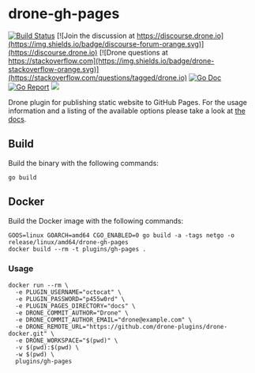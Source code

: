 # drone-gh-pages

[![Build Status](http://beta.drone.io/api/badges/drone-plugins/drone-gh-pages/status.svg)](http://beta.drone.io/drone-plugins/drone-gh-pages)
[![Join the discussion at https://discourse.drone.io](https://img.shields.io/badge/discourse-forum-orange.svg)](https://discourse.drone.io)
[![Drone questions at https://stackoverflow.com](https://img.shields.io/badge/drone-stackoverflow-orange.svg)](https://stackoverflow.com/questions/tagged/drone.io)
[![Go Doc](https://godoc.org/github.com/drone-plugins/drone-gh-pages?status.svg)](http://godoc.org/github.com/drone-plugins/drone-gh-pages)
[![Go Report](https://goreportcard.com/badge/github.com/drone-plugins/drone-gh-pages)](https://goreportcard.com/report/github.com/drone-plugins/drone-gh-pages)
[![](https://images.microbadger.com/badges/image/plugins/gh-pages.svg)](https://microbadger.com/images/plugins/gh-pages "Get your own image badge on microbadger.com")

Drone plugin for publishing static website to GitHub Pages. For the usage information and a listing of the available options please take a look at [the docs](http://plugins.drone.io/drone-plugins/drone-gh-pages/).

## Build

Build the binary with the following commands:

```
go build
```

## Docker

Build the Docker image with the following commands:

```
GOOS=linux GOARCH=amd64 CGO_ENABLED=0 go build -a -tags netgo -o release/linux/amd64/drone-gh-pages
docker build --rm -t plugins/gh-pages .
```

### Usage

```
docker run --rm \
  -e PLUGIN_USERNAME="octocat" \
  -e PLUGIN_PASSWORD="p455w0rd" \
  -e PLUGIN_PAGES_DIRECTORY="docs" \
  -e DRONE_COMMIT_AUTHOR="Drone" \
  -e DRONE_COMMIT_AUTHOR_EMAIL="drone@example.com" \
  -e DRONE_REMOTE_URL="https://github.com/drone-plugins/drone-docker.git" \
  -e DRONE_WORKSPACE="$(pwd)" \
  -v $(pwd):$(pwd) \
  -w $(pwd) \
  plugins/gh-pages
```
